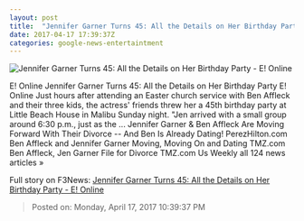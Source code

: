 ```yaml
---
layout: post
title:  "Jennifer Garner Turns 45: All the Details on Her Birthday Party - E! Online"
date: 2017-04-17 17:39:37Z
categories: google-news-entertaintment
---
```


![Jennifer Garner Turns 45: All the Details on Her Birthday Party - E! Online](http://akns-images.eonline.com/eol_images/Entire_Site/2017317/rs_600x600-170417101217-600.Jennifer-Garners-Birthday-JR-041717.jpg?downsize=450:*&crop=450:350;left,top)

E! Online Jennifer Garner Turns 45: All the Details on Her Birthday Party E! Online Just hours after attending an Easter church service with Ben Affleck and their three kids, the actress' friends threw her a 45th birthday party at Little Beach House in Malibu Sunday night. "Jen arrived with a small group around 6:30 p.m., just as the ... Jennifer Garner & Ben Affleck Are Moving Forward With Their Divorce -- And Ben Is Already Dating! PerezHilton.com Ben Affleck and Jennifer Garner Moving, Moving On and Dating TMZ.com Ben Affleck, Jen Garner File for Divorce TMZ.com Us Weekly all 124 news articles »


Full story on F3News: [Jennifer Garner Turns 45: All the Details on Her Birthday Party - E! Online](http://www.f3nws.com/n/4SMPB)

> Posted on: Monday, April 17, 2017 10:39:37 PM

